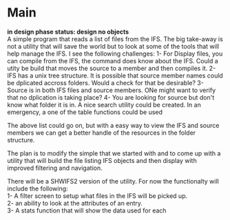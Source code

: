 # Main
**in design phase status: design no objects**  
A simple program that reads a list of files from the IFS.  The big take-away is not a utility that will save the world but to look at some of the tools that will help manage the IFS. I see the following challenges: 
1- For Display files, you can compile from the IFS, the command does know about the IFS. Could a utity be build that moves the source to a member and then compiles it. 
2- IFS has  a unix tree structure. It is possible that source member names could be dplicated accross folders. Would a check for that be desirable? 
3- Source is in both IFS files and source members.  ONe might want to verify that no dplication is taking place? 
4- You are looking for source but don't know what folder it is in.  A nice search utility could be created. In an emergency, a one of the table functions could be used 

The above list could go on, but with a easy way to view the IFS and source members we can get a better handle of the resources in the folder structure.  

The plan is to modify the simple that we started with and to come up with a utility that will build the file listing IFS objects and then display with improved filtering and navigation.  

There will be a SHWIFS2 version of the utility. For now the functionalty will include the following:  
1- A filter screen to setup what files in the IFS will be picked up.  
2- an ability to look at the attributes of an entry.  
3- A stats function that will show the data used for each  

